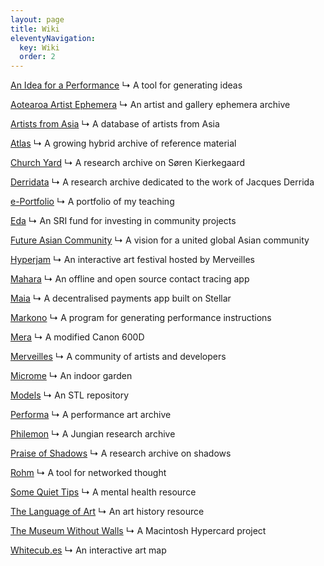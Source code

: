 ```yaml
---
layout: page
title: Wiki
eleventyNavigation:
  key: Wiki
  order: 2
---
```


[An Idea for a Performance](/projects/an-idea-for-a-performance)
↳ A tool for generating ideas

[Aotearoa Artist Ephemera](/projects/aotearoa-artist-ephemera)
↳ An artist and gallery ephemera archive

[Artists from Asia](/projects/artists-from-asia)
↳ A database of artists from Asia

[Atlas](/projects/atlas)
↳ A growing hybrid archive of reference material

[Church Yard](/projects/church-yard)
↳ A research archive on Søren Kierkegaard

[Derridata](/projects/derridata)
↳ A research archive dedicated to the work of Jacques Derrida

[e-Portfolio](/projects/e-portfolio)
↳ A portfolio of my teaching

[Eda](/projects/eda)
↳ An SRI fund for investing in community projects

[Future Asian Community](/projects/future-asian-community)
↳ A vision for a united global Asian community

[Hyperjam](/projects/hyperjam)
↳ An interactive art festival hosted by Merveilles

[Mahara](/projects/mahara)
↳ An offline and open source contact tracing app

[Maia](/projects/maia)
↳ A decentralised payments app built on Stellar

[Markono](/projects/markono)
↳ A program for generating performance instructions

[Mera](/projects/mera)
↳ A modified Canon 600D

[Merveilles](/projects/merveilles)
↳ A community of artists and developers

[Microme](/projects/microme)
↳ An indoor garden

[Models](/projects/models)
↳ An STL repository

[Performa](/projects/performa)
↳ A performance art archive

[Philemon](/projects/philemon)
↳ A Jungian research archive

[Praise of Shadows](/projects/praise-of-shadows)
↳ A research archive on shadows

[Rohm](/projects/rohm)
↳ A tool for networked thought

[Some Quiet Tips](/projects/some-quiet-tips)
↳ A mental health resource

[The Language of Art](/projects/the-language-of-art)
↳ An art history resource

[The Museum Without Walls](/projects/museum-without-walls)
↳ A Macintosh Hypercard project

[Whitecub.es](/projects/whitecubes)
↳ An interactive art map
